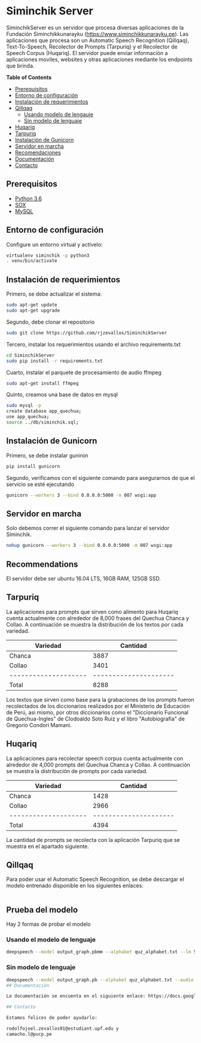 # Siminchik Server

SiminchikServer es un servidor que procesa diversas aplicaciones de la Fundación Siminchikkunarayku (https://www.siminchikkunarayku.pe). Las aplicaciones que procesa son un Automatic Speech Recognition (Qillqaq), Text-To-Speech, Recolector de Prompts (Tarpuriq) y el Recolector de Speech Corpus (Huqariq). El servidor puede enviar información a aplicaciones moviles, websites y otras aplicaciones mediante los endpoints que brinda.


**Table of Contents**

- [Prerequisitos](#prerequisitos)
- [Entorno de configuración](#entorno-de-configuración)
- [Instalación de requerimientos](#instalación-de-requerimientos)
- [Qillqaq](#qillqaq)
  - [Usando modelo de lengauje](#usando-modelo-de-lenguaje)
  - [Sin modelo de lenguaje](#sin-modelo-de-languaje)
- [Huqariq](#huqariq)
- [Tarpuriq](#tarpuriq)
- [Instalación de Gunicorn](#instalación-de-gunicorn)
- [Servidor en marcha](#servidor-en-marcha)
- [Recomendaciones](#recomendaciones)
- [Documentación](#documentación)
- [Contacto](#contacto)

## Prerequisitos

* [Python 3.6](https://www.python.org/)
* [SOX](http://sox.sourceforge.net/)
* [MySQL](https://www.mysql.com)

## Entorno de configuración

Configure un entorno virtual y actívelo:

```bash
virtualenv siminchik -p python3
. venv/bin/activate
```

## Instalación de requerimientos

Primero, se debe actualizar el sistema:

```bash
sudo apt-get update
sudo apt-get upgrade
```

Segundo, debe clonar el repositorio

```bash
sudo git clone https://github.com/rjzevallos/SiminchikServer
```

Tercero, instalar los requerimientos usando el archivo requirements.txt

```bash
cd SiminchikServer
sudo pip install -r requirements.txt
```

Cuarto, instalar el parquete de procesamiento de audio ffmpeg

```bash
sudo apt-get install ffmpeg
```

Quinto, creamos una base de datos en mysql

```bash
sudo mysql -p
create database app_quechua;
use app_quechua;
source ../db/siminchik.sql;
```

## Instalación de Gunicorn

Primero, se debe instalar guniron

```bash
pip install gunicorn
```

Segundo, verificamos con el siguiente comando para asegurarnos de que el servicio se esté ejecutando

```bash
gunicorn --workers 3 --bind 0.0.0.0:5000 -m 007 wsgi:app
```


## Servidor en marcha

Solo debemos correr el siguiente comando para lanzar el servidor Siminchik.

```bash
nohup gunicorn --workers 3 --bind 0.0.0.0:5000 -m 007 wsgi:app
```

## Recommendations

El servidor debe ser ubuntu 16.04 LTS, 16GB RAM, 125GB SSD.

## Tarpuriq

La aplicaciones para prompts que sirven como alimento para Huqariq cuenta actualmente con alrededor de 8,000 frases del Quechua Chanca y Collao.
A continuación se muestra la distribución de los textos por cada variedad.


| Variedad             | Cantidad             |
| -------------------- | ---------------------|
| Chanca               | 3887                 |
| Collao               | 3401                 |
| -------------------- | ---------------------|
| Total                | 8288                 |


Los textos que sirven como base para la grabaciones de los prompts fueron recolectados de los diccionarios realizados por el Ministerio de Educación de Perú, asi mismo, por otros diccionarios como el "Diccionario Funcional de Quechua-Ingles" de Clodoaldo Soto Ruiz y el libro "Autobiografía" de Gregorio Condori Mamani.

## Huqariq

La aplicaciones para recolectar speech corpus cuenta actualmente con alrededor de 4,000 prompts del Quechua Chanca y Collao.
A continuación se muestra la distribución de prompts por cada variedad.


| Variedad             | Cantidad             |
| -------------------- | ---------------------|
| Chanca               | 1428                 |
| Collao               | 2966                 |
| -------------------- | ---------------------|
| Total                | 4394                 |


La cantidad de prompts se recolecta con la aplicación Tarpuriq que se muestra en el apartado siguiente.

## Qillqaq

Para poder usar el Automatic Speech Recognition, se debe descargar el modelo entrenado disponible en los siguientes enlaces:

```bash

```

## Prueba del modelo

Hay 2 formas de probar el modelo

### Usando el modelo de lenguaje

```bash
deepspeech --model output_graph.pbmm --alphabet quz_alphabet.txt --lm 5-gram.binary --trie quz_trie --audio hatispa.wav
```

### Sin modelo de lenguaje

```bash
deepspeech --model output_graph.pb --alphabet quz_alphabet.txt --audio hatispa.wav
## Documentación

La documentación se encuenta en el siguiente enlace: https://docs.google.com/document/d/1nOP5HCoASVtoykoC3LNMzKZEPyz-cU86YubEAo4COxw/edit

## Contacto

Estamos felices de poder ayudarlo:

rodolfojoel.zevallos01@estudiant.upf.edu y
camacho.l@pucp.pe
